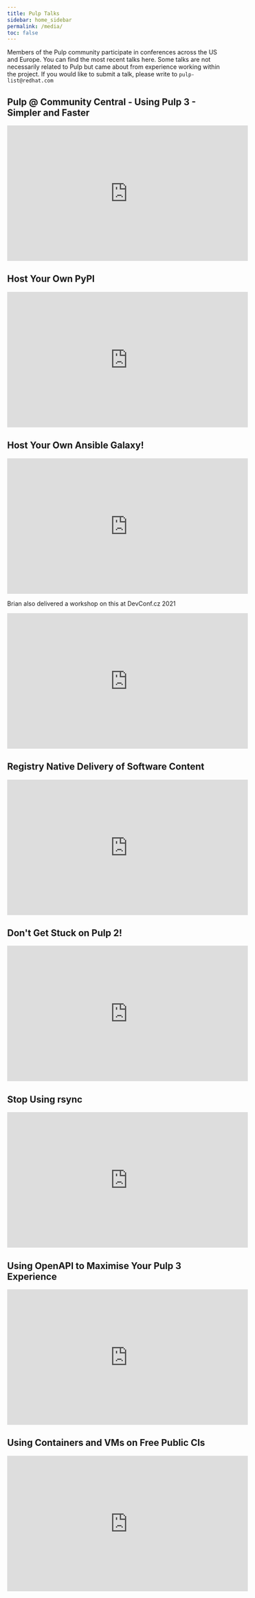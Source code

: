 ```yaml
---
title: Pulp Talks
sidebar: home_sidebar
permalink: /media/
toc: false
---
```


Members of the Pulp community participate in conferences across the US and Europe. You can find the most recent talks here. Some talks are not necessarily related to Pulp but came about from experience working within the project. If you would like to submit a talk, please write to `pulp-list@redhat.com`

## Pulp @ Community Central - Using Pulp 3 - Simpler and Faster

<iframe width="560" height="315" src="https://www.youtube.com/embed/yXrS652k70c" title="YouTube video player" frameborder="0" allow="accelerometer; autoplay; clipboard-write; encrypted-media; gyroscope; picture-in-picture" allowfullscreen></iframe>

## Host Your Own PyPI

<iframe width="560" height="315" src="https://www.youtube.com/embed/yxPHEHNJwO4" title="YouTube video player" frameborder="0" allow="accelerometer; autoplay; clipboard-write; encrypted-media; gyroscope; picture-in-picture" allowfullscreen></iframe>

## Host Your Own Ansible Galaxy!

<iframe width="560" height="315" src="https://video.fosdem.org/2021/D.infra/hostyourownansiblegalaxy.mp4" frameborder="0" allow="accelerometer; autoplay; clipboard-write; encrypted-media; gyroscope; picture-in-picture" allowfullscreen></iframe>

Brian also delivered a workshop on this at DevConf.cz 2021

<iframe width="560" height="315" src="https://www.youtube.com/embed/GjrWYMfjGrs" title="YouTube video player" frameborder="0" allow="accelerometer; autoplay; clipboard-write; encrypted-media; gyroscope; picture-in-picture" allowfullscreen></iframe>

## Registry Native Delivery of Software Content

<iframe width="560" height="315" src="https://video.fosdem.org/2021/D.infra/registrynativedeliverysoftwarecontentpulp3.mp4" frameborder="0" allow="accelerometer; autoplay; clipboard-write; encrypted-media; gyroscope; picture-in-picture" allowfullscreen></iframe>

## Don't Get Stuck on Pulp 2!

<iframe width="560" height="315" src="https://video.fosdem.org/2021/D.infra/dontgetstuckonpulp2.mp4" frameborder="0" allow="accelerometer; autoplay; clipboard-write; encrypted-media; gyroscope; picture-in-picture" allowfullscreen></iframe>


## Stop Using rsync

<iframe width="560" height="315" src="https://www.youtube.com/embed/Axk2l-NFmF8" frameborder="0" allow="accelerometer; autoplay; clipboard-write; encrypted-media; gyroscope; picture-in-picture" allowfullscreen></iframe>

## Using OpenAPI to Maximise Your Pulp 3 Experience

<iframe width="560" height="315" src="https://www.youtube.com/embed/SiZmCEOVgf0" frameborder="0" allow="accelerometer; autoplay; clipboard-write; encrypted-media; gyroscope; picture-in-picture" allowfullscreen></iframe>

## Using Containers and VMs on Free Public CIs

<iframe width="560" height="315" src="https://www.youtube.com/embed/7PMZP8RTYJ8" frameborder="0" allow="accelerometer; autoplay; clipboard-write; encrypted-media; gyroscope; picture-in-picture" allowfullscreen></iframe>
